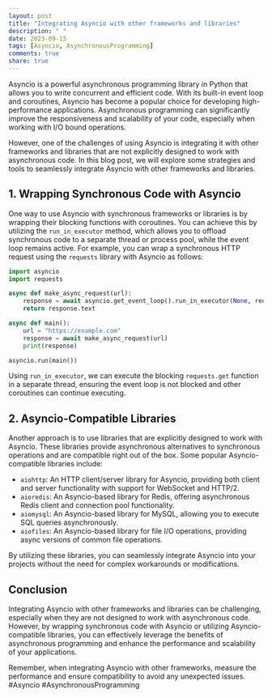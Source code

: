 ```yaml
---
layout: post
title: "Integrating Asyncio with other frameworks and libraries"
description: " "
date: 2023-09-15
tags: [Asyncio, AsynchronousProgramming]
comments: true
share: true
---
```


Asyncio is a powerful asynchronous programming library in Python that allows you to write concurrent and efficient code. With its built-in event loop and coroutines, Asyncio has become a popular choice for developing high-performance applications. Asynchronous programming can significantly improve the responsiveness and scalability of your code, especially when working with I/O bound operations.

However, one of the challenges of using Asyncio is integrating it with other frameworks and libraries that are not explicitly designed to work with asynchronous code. In this blog post, we will explore some strategies and tools to seamlessly integrate Asyncio with other frameworks and libraries.

## 1. Wrapping Synchronous Code with Asyncio

One way to use Asyncio with synchronous frameworks or libraries is by wrapping their blocking functions with coroutines. You can achieve this by utilizing the `run_in_executor` method, which allows you to offload synchronous code to a separate thread or process pool, while the event loop remains active. For example, you can wrap a synchronous HTTP request using the `requests` library with Asyncio as follows:

```python
import asyncio
import requests

async def make_async_request(url):
    response = await asyncio.get_event_loop().run_in_executor(None, requests.get, url)
    return response.text

async def main():
    url = "https://example.com"
    response = await make_async_request(url)
    print(response)

asyncio.run(main())
```

Using `run_in_executor`, we can execute the blocking `requests.get` function in a separate thread, ensuring the event loop is not blocked and other coroutines can continue executing.

## 2. Asyncio-Compatible Libraries

Another approach is to use libraries that are explicitly designed to work with Asyncio. These libraries provide asynchronous alternatives to synchronous operations and are compatible right out of the box. Some popular Asyncio-compatible libraries include:

- `aiohttp`: An HTTP client/server library for Asyncio, providing both client and server functionality with support for WebSocket and HTTP/2.
- `aioredis`: An Asyncio-based library for Redis, offering asynchronous Redis client and connection pool functionality.
- `aiomysql`: An Asyncio-based library for MySQL, allowing you to execute SQL queries asynchronously.
- `aiofiles`: An Asyncio-based library for file I/O operations, providing async versions of common file operations.

By utilizing these libraries, you can seamlessly integrate Asyncio into your projects without the need for complex workarounds or modifications.

## Conclusion

Integrating Asyncio with other frameworks and libraries can be challenging, especially when they are not designed to work with asynchronous code. However, by wrapping synchronous code with Asyncio or utilizing Asyncio-compatible libraries, you can effectively leverage the benefits of asynchronous programming and enhance the performance and scalability of your applications.

Remember, when integrating Asyncio with other frameworks, measure the performance and ensure compatibility to avoid any unexpected issues. #Asyncio #AsynchronousProgramming